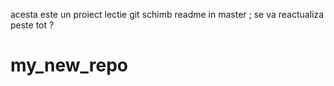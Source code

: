 acesta este un proiect lectie git
schimb readme in master ; se va reactualiza peste tot ?


# my_new_repo
